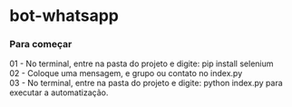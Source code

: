 # bot-whatsapp

### Para começar

01 - No terminal, entre na pasta do projeto e digite: pip install selenium </br>
02 - Coloque uma mensagem, e grupo ou contato no index.py </br>
03 - No terminal, entre na pasta do projeto e digite: python index.py para executar a automatização.
